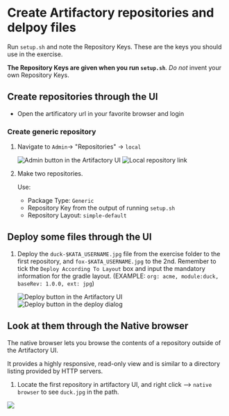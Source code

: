 # Create Artifactory repositories and delpoy files

Run `setup.sh` and note the Repository Keys. These are the keys you should use in the exercise.

**The Repository Keys are given when you run `setup.sh`**. _Do not_ invent your own Repository Keys.

## Create repositories through the UI

- Open the artificatory url in your favorite browser and login

### Create generic repository

1. Navigate to `Admin`-> "Repositories" -> `local`

    ![Admin button in the Artifactory UI](../.shared/img/1.1.png)
    ![Local repository link](../.shared/img/1.2.png)

2. Make two repositories.

    Use:

    - Package Type: `Generic`
    - Repository Key from the output of running `setup.sh`
    - Repository Layout: `simple-default`

## Deploy some files through the UI

1. Deploy the `duck-$KATA_USERNAME.jpg` file from the exercise folder to the first repository, and `fox-$KATA_USERNAME.jpg` to the 2nd. Remember to tick the `Deploy According To Layout` box and input the mandatory information for the gradle layout. (EXAMPLE: `org: acme, module:duck, baseRev: 1.0.0, ext: jpg`)

    ![Deploy button in the Artifactory UI](../.shared/img/1.3.png)
    ![Deploy button in the deploy dialog](../.shared/img/1.4.png)

## Look at them through the Native browser

The native browser lets you browse the contents of a repository outside of the Artifactory UI.

It provides a highly responsive, read-only view and is similar to a directory listing provided by HTTP servers.

1. Locate the first repository in artifactory UI, and right click --> `native browser` to see `duck.jpg` in the path.

![](../.shared/img/1.5.png)
